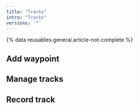 ```yaml
---
title: "Tracks"
intro: "Tracks"
versions: '*'
---
```


{% data reusables.general.article-not-complete %}


## Add waypoint
## Manage tracks 
## Record track
